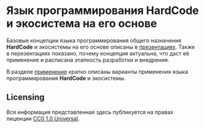 Язык программирования HardCode и экосистема на его основе
=========================================================

Базовые концепции языка программирования общего назначения <b>HardCode</b> и экосистемы на его основе описаны в [презентациях](presentations).
Также в перезентациях показано, почему концепция актуальна, что даст её применение и расписана этапность разработки и внедрения.

В разделе [применение](applications) кратко описаны варианты применения языка программирования <b>HardCode</b> и экосистемы.

## Licensing

Вся информация представленная здесь публикуется на правах лиценции [CC0 1.0 Universal](../LICENSE).
